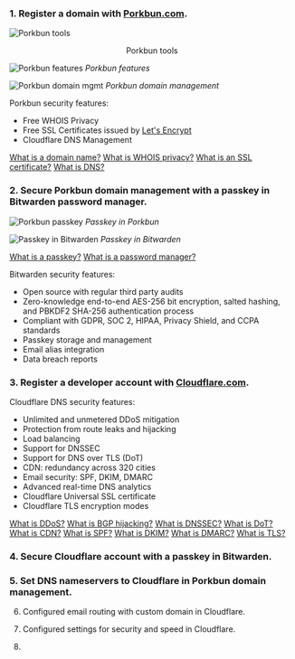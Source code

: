### 1. **Register a domain with [Porkbun.com](https://porkbun.com/).**

![Porkbun tools](/images/portfolio/port4.png)

<p align="center">Porkbun tools</p>

![Porkbun features](/images/portfolio/port5.png)
*Porkbun features*

![Porkbun domain mgmt](/images/portfolio/port1.png)
*Porkbun domain management*

Porkbun security features:
- Free WHOIS Privacy
- Free SSL Certificates issued by [Let's Encrypt](https://letsencrypt.org/)
- Cloudflare DNS Management

[What is a domain name?](https://www.cloudflare.com/learning/dns/glossary/what-is-a-domain-name/)
[What is WHOIS privacy?](https://porkbun.com/products/whois_privacy)
[What is an SSL certificate?](https://letsencrypt.org/how-it-works/)
[What is DNS?](https://www.cloudflare.com/learning/dns/what-is-dns/)

### 2. **Secure Porkbun domain management with a passkey in Bitwarden password manager.**

![Porkbun passkey](/images/portfolio/port2.png)
*Passkey in Porkbun*

![Passkey in Bitwarden](/images/portfolio/port3.png)
*Passkey in Bitwarden*

[What is a passkey?](https://bitwarden.com/passwordless-passkeys/)
[What is a password manager?](https://bitwarden.com/products/)

Bitwarden security features:
- Open source with regular third party audits
- Zero-knowledge end-to-end AES-256 bit encryption, salted hashing, and PBKDF2 SHA-256 authentication process
- Compliant with GDPR, SOC 2, HIPAA, Privacy Shield, and CCPA standards
- Passkey storage and management
- Email alias integration
- Data breach reports

### 3. **Register a developer account with [Cloudflare.com](https://www.cloudflare.com/developer-platform/).**

Cloudflare DNS security features:
- Unlimited and unmetered DDoS mitigation
- Protection from route leaks and hijacking
- Load balancing
- Support for DNSSEC
- Support for DNS over TLS (DoT)
- CDN: redundancy across 320 cities
- Email security: SPF, DKIM, DMARC
- Advanced real-time DNS analytics
- Cloudflare Universal SSL certificate
- Cloudflare TLS encryption modes

[What is DDoS?]()
[What is BGP hijacking?](https://www.cloudflare.com/learning/security/glossary/bgp-hijacking/)
[What is DNSSEC?](https://www.cloudflare.com/learning/dns/dns-security/)
[What is DoT?](https://www.cloudflare.com/learning/dns/dns-over-tls/)
[What is CDN?]()
[What is SPF?]()
[What is DKIM?]()
[What is DMARC?]()
[What is TLS?]()

### 4. **Secure Cloudflare account with a passkey in Bitwarden.**

### 5. **Set DNS nameservers to Cloudflare in Porkbun domain management.**

6. Configured email routing with custom domain in Cloudflare. 

7. Configured settings for security and speed in Cloudflare.

8. 